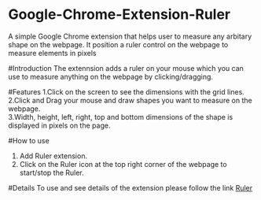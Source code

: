 # Google-Chrome-Extension-Ruler
A simple Google Chrome extension that helps user to measure any arbitary shape on the webpage. It position a ruler control on the webpage to measure elements in pixels

#Introduction
The extennsion adds a ruler on your mouse which you can use to measure anything on the webpage by clicking/dragging.</br>

#Features
1.Click on the screen to see the dimensions with the grid lines. </br>
2.Click and Drag your mouse and draw shapes you want to measure on the webpage.</br> 
3.Width, height, left, right, top and bottom dimensions of the shape is displayed in pixels on the page.</br>

#How to use
1. Add Ruler extension.</br>
2. Click on the Ruler icon at the top right corner of the webpage to start/stop the Ruler.</br>

#Details
To use and see details of the extension please follow the link <a href="https://chrome.google.com/webstore/detail/ruler/mbhgomlceijanbcmcnonfdfeiibbnflf?utm_source=chrome-ntp-icon">Ruler</a>
